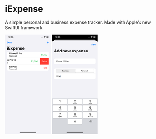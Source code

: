 # iExpense
A simple personal and business expense tracker. Made with Apple's new SwiftUI framework.

<img src="Documentation/1.png" align="center" width="30%"></img>
<img src="Documentation/2.png" align="center" width="30%"></img>
